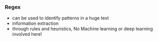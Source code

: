 ### Regex
- can be used to identify patterns in a huge text
- information extraction
- through rules and heuristics, No Machine learning or deep learning involved here! 
